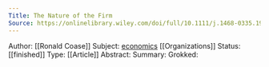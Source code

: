 ```yaml
---
Title: The Nature of the Firm
Source: https://onlinelibrary.wiley.com/doi/full/10.1111/j.1468-0335.1937.tb00002.x
---
```

Author: [[Ronald Coase]]
Subject: [economics](economics.md) [[Organizations]]
Status: [[finished]] 
Type: [[Article]]
Abstract:
Summary:
Grokked: